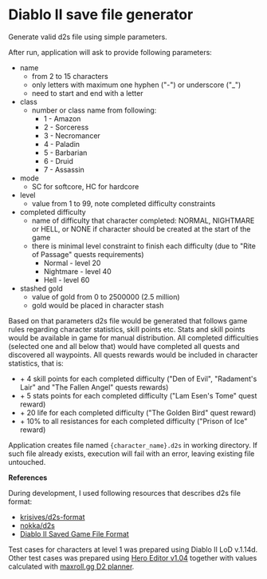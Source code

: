 # Diablo II save file generator

Generate valid d2s file using simple parameters.

After run, application will ask to provide following parameters:
- name
  - from 2 to 15 characters
  - only letters with maximum one hyphen ("-") or underscore ("_")
  - need to start and end with a letter
- class
  - number or class name from following:
    - 1 - Amazon
    - 2 - Sorceress
    - 3 - Necromancer
    - 4 - Paladin
    - 5 - Barbarian
    - 6 - Druid
    - 7 - Assassin
- mode
  - SC for softcore, HC for hardcore
- level
  - value from 1 to 99, note completed difficulty constraints
- completed difficulty
  - name of difficulty that character completed: NORMAL, NIGHTMARE or HELL, or NONE if character should be created at the start of the game
  - there is minimal level constraint to finish each difficulty (due to "Rite of Passage" quests requirements)
    - Normal - level 20
    - Nightmare - level 40
    - Hell - level 60
- stashed gold
  - value of gold from 0 to 2500000 (2.5 million)
  - gold would be placed in character stash

Based on that parameters d2s file would be generated that follows game rules regarding character statistics, skill points etc. Stats and skill points would be available in game for manual distribution. 
All completed difficulties (selected one and all below that) would have completed all quests and discovered all waypoints. All quests rewards would be included in character statistics, that is:
- \+ 4 skill points for each completed difficulty ("Den of Evil", "Radament's Lair" and "The Fallen Angel" quests rewards)
- \+ 5 stats points for each completed difficulty ("Lam Esen's Tome" quest reward)
- \+ 20 life for each completed difficulty ("The Golden Bird" quest reward)
- \+ 10% to all resistances for each completed difficulty ("Prison of Ice" reward)

Application creates file named `{character_name}.d2s` in working directory. If such file already exists, execution will fail with an error, leaving existing file untouched.

**References**

During development, I used following resources that describes d2s file format:
- [krisives/d2s-format](https://github.com/krisives/d2s-format)
- [nokka/d2s](https://github.com/nokka/d2s)
- [Diablo II Saved Game File Format](https://user.xmission.com/~trevin/DiabloIIv1.09_File_Format.shtml)

Test cases for characters at level 1 was prepared using Diablo II LoD v.1.14d. Other test cases was prepared using [Hero Editor v1.04](https://www.moddb.com/games/diablo-2-lod/downloads/hero-editor-v-104) together with values calculated with [maxroll.gg D2 planner](https://maxroll.gg/d2/d2planner/).
